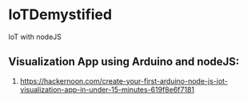 # IoTDemystified
IoT with nodeJS 

## Visualization App using Arduino and nodeJS:

1. https://hackernoon.com/create-your-first-arduino-node-js-iot-visualization-app-in-under-15-minutes-619f8e6f7181

